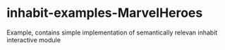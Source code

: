 # inhabit-examples-MarvelHeroes
Example, contains simple implementation of semantically relevan inhabit interactive module

